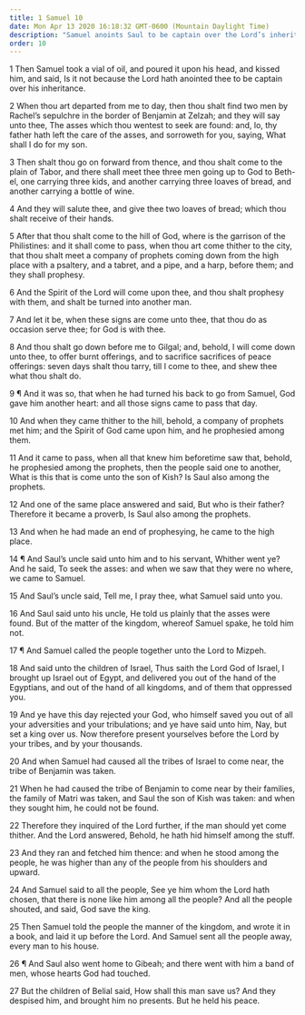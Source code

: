 ```yaml
---
title: 1 Samuel 10
date: Mon Apr 13 2020 16:18:32 GMT-0600 (Mountain Daylight Time)
description: "Samuel anoints Saul to be captain over the Lord’s inheritance—Samuel manifests the gift of seership—Saul prophesies among the prophets, and the Lord gives him a new heart—He is chosen king at Mizpeh."
order: 10
---
```


1 Then Samuel took a vial of oil, and poured it upon his head, and kissed him, and said, Is it not because the Lord hath anointed thee to be captain over his inheritance.

2 When thou art departed from me to day, then thou shalt find two men by Rachel’s sepulchre in the border of Benjamin at Zelzah; and they will say unto thee, The asses which thou wentest to seek are found: and, lo, thy father hath left the care of the asses, and sorroweth for you, saying, What shall I do for my son.

3 Then shalt thou go on forward from thence, and thou shalt come to the plain of Tabor, and there shall meet thee three men going up to God to Beth-el, one carrying three kids, and another carrying three loaves of bread, and another carrying a bottle of wine.

4 And they will salute thee, and give thee two loaves of bread; which thou shalt receive of their hands.

5 After that thou shalt come to the hill of God, where is the garrison of the Philistines: and it shall come to pass, when thou art come thither to the city, that thou shalt meet a company of prophets coming down from the high place with a psaltery, and a tabret, and a pipe, and a harp, before them; and they shall prophesy.

6 And the Spirit of the Lord will come upon thee, and thou shalt prophesy with them, and shalt be turned into another man.

7 And let it be, when these signs are come unto thee, that thou do as occasion serve thee; for God is with thee.

8 And thou shalt go down before me to Gilgal; and, behold, I will come down unto thee, to offer burnt offerings, and to sacrifice sacrifices of peace offerings: seven days shalt thou tarry, till I come to thee, and shew thee what thou shalt do.

9 ¶ And it was so, that when he had turned his back to go from Samuel, God gave him another heart: and all those signs came to pass that day.

10 And when they came thither to the hill, behold, a company of prophets met him; and the Spirit of God came upon him, and he prophesied among them.

11 And it came to pass, when all that knew him beforetime saw that, behold, he prophesied among the prophets, then the people said one to another, What is this that is come unto the son of Kish? Is Saul also among the prophets.

12 And one of the same place answered and said, But who is their father? Therefore it became a proverb, Is Saul also among the prophets.

13 And when he had made an end of prophesying, he came to the high place.

14 ¶ And Saul’s uncle said unto him and to his servant, Whither went ye? And he said, To seek the asses: and when we saw that they were no where, we came to Samuel.

15 And Saul’s uncle said, Tell me, I pray thee, what Samuel said unto you.

16 And Saul said unto his uncle, He told us plainly that the asses were found. But of the matter of the kingdom, whereof Samuel spake, he told him not.

17 ¶ And Samuel called the people together unto the Lord to Mizpeh.

18 And said unto the children of Israel, Thus saith the Lord God of Israel, I brought up Israel out of Egypt, and delivered you out of the hand of the Egyptians, and out of the hand of all kingdoms, and of them that oppressed you.

19 And ye have this day rejected your God, who himself saved you out of all your adversities and your tribulations; and ye have said unto him, Nay, but set a king over us. Now therefore present yourselves before the Lord by your tribes, and by your thousands.

20 And when Samuel had caused all the tribes of Israel to come near, the tribe of Benjamin was taken.

21 When he had caused the tribe of Benjamin to come near by their families, the family of Matri was taken, and Saul the son of Kish was taken: and when they sought him, he could not be found.

22 Therefore they inquired of the Lord further, if the man should yet come thither. And the Lord answered, Behold, he hath hid himself among the stuff.

23 And they ran and fetched him thence: and when he stood among the people, he was higher than any of the people from his shoulders and upward.

24 And Samuel said to all the people, See ye him whom the Lord hath chosen, that there is none like him among all the people? And all the people shouted, and said, God save the king.

25 Then Samuel told the people the manner of the kingdom, and wrote it in a book, and laid it up before the Lord. And Samuel sent all the people away, every man to his house.

26 ¶ And Saul also went home to Gibeah; and there went with him a band of men, whose hearts God had touched.

27 But the children of Belial said, How shall this man save us? And they despised him, and brought him no presents. But he held his peace.
